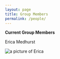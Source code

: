 ```yaml
---
layout: page
title: Group Members
permalink: /people/
---
```


**Current Group Members**

Erica Medhurst

![a picture of Erica]({{site.baseurl}}/images/EMedhurst1.jpg)
